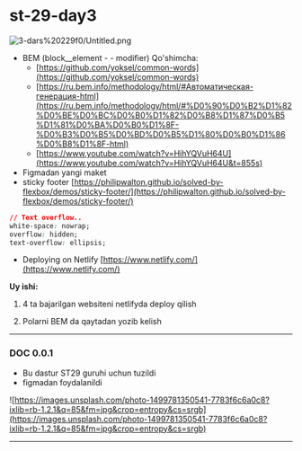 # st-29-day3

![3-dars%20229f0/Untitled.png](3-dars%20229f0/Untitled.png)

- BEM (block\_\_element - - modifier)
  Qo'shimcha:
  - [https://github.com/yoksel/common-words](https://github.com/yoksel/common-words)
  - [https://ru.bem.info/methodology/html/#Автоматическая-генерация-html](https://ru.bem.info/methodology/html/#%D0%90%D0%B2%D1%82%D0%BE%D0%BC%D0%B0%D1%82%D0%B8%D1%87%D0%B5%D1%81%D0%BA%D0%B0%D1%8F-%D0%B3%D0%B5%D0%BD%D0%B5%D1%80%D0%B0%D1%86%D0%B8%D1%8F-html)
  - [https://www.youtube.com/watch?v=HihYQVuH64U](https://www.youtube.com/watch?v=HihYQVuH64U&t=855s)
- Figmadan yangi maket
- sticky footer [https://philipwalton.github.io/solved-by-flexbox/demos/sticky-footer/](https://philipwalton.github.io/solved-by-flexbox/demos/sticky-footer/)

```css
// Text overflow..
white-space: nowrap;
overflow: hidden;
text-overflow: ellipsis;
```

- Deploying on Netlify [https://www.netlify.com/](https://www.netlify.com/)

**Uy ishi:**

1. 4 ta bajarilgan websiteni netlifyda deploy qilish

2. Polarni BEM da qaytadan yozib kelish

---

### DOC 0.0.1

- Bu dastur ST29 guruhi uchun tuzildi
- figmadan foydalanildi

![https://images.unsplash.com/photo-1499781350541-7783f6c6a0c8?ixlib=rb-1.2.1&q=85&fm=jpg&crop=entropy&cs=srgb](https://images.unsplash.com/photo-1499781350541-7783f6c6a0c8?ixlib=rb-1.2.1&q=85&fm=jpg&crop=entropy&cs=srgb)

---
